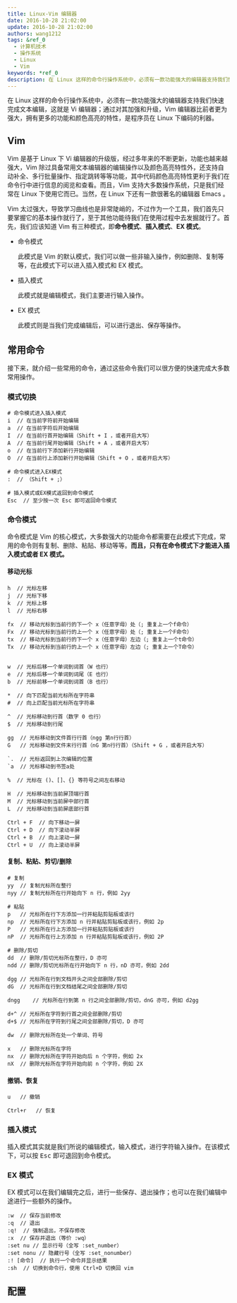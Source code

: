 ```yaml
---
title: Linux-Vim 编辑器
date: 2016-10-28 21:02:00
update: 2016-10-28 21:02:00
authors: wang1212
tags: &ref_0
  - 计算机技术
  - 操作系统
  - Linux
  - Vim
keywords: *ref_0
description: 在 Linux 这样的命令行操作系统中，必须有一款功能强大的编辑器支持我们快速完成文本编辑，这就是 Vi 编辑器；通过对其加强和升级，Vim 编辑器比前者更为强大，拥有更多的功能和颜色高亮的特性，是程序员在 Linux 下编码的利器。
---
```



在 Linux 这样的命令行操作系统中，必须有一款功能强大的编辑器支持我们快速完成文本编辑，这就是 Vi 编辑器；通过对其加强和升级，Vim 编辑器比前者更为强大，拥有更多的功能和颜色高亮的特性，是程序员在 Linux 下编码的利器。

<!-- truncate -->

## Vim

Vim 是基于 Linux 下 Vi 编辑器的升级版，经过多年来的不断更新，功能也越来越强大，Vim 除过具备常用文本编辑器的编辑操作以及颜色高亮特性外，还支持自动补全、多行批量操作、指定跳转等等功能，其中代码颜色高亮特性更利于我们在命令行中进行信息的阅览和查看。而且，Vim 支持大多数操作系统，只是我们经常在 Linux 下使用它而已。当然，在 Linux 下还有一款很著名的编辑器 Emacs 。

Vim 太过强大，导致学习曲线也是非常陡峭的，不过作为一个工具，我们首先只要掌握它的基本操作就行了，至于其他功能待我们在使用过程中去发掘就行了。首先，我们应该知道 Vim 有三种模式，即**命令模式**、**插入模式**、**EX 模式**。

- 命令模式

  此模式是 Vim 的默认模式，我们可以做一些非输入操作，例如删除、复制等等，在此模式下可以进入插入模式和 EX 模式。

- 插入模式

  此模式就是编辑模式，我们主要进行输入操作。

- EX 模式

  此模式则是当我们完成编辑后，可以进行退出、保存等操作。

## 常用命令

接下来，就介绍一些常用的命令，通过这些命令我们可以很方便的快速完成大多数常用操作。

### 模式切换

    # 命令模式进入插入模式
    i  // 在当前字符前开始编辑
    a  // 在当前字符后开始编辑
    I  // 在当前行首开始编辑（Shift + I ，或者开启大写）
    A  // 在当前行尾开始编辑（Shift + A ，或者开启大写）
    o  // 在当前行下添加新行开始编辑
    O  // 在当前行上添加新行开始编辑（Shift + O ，或者开启大写）

    # 命令模式进入EX模式
    :  // （Shift + ;）

    # 插入模式或EX模式返回到命令模式
    Esc  // 至少按一次 Esc 即可返回命令模式

### 命令模式

命令模式是 Vim 的核心模式，大多数强大的功能命令都需要在此模式下完成，常用的命令则有复制、删除、粘贴、移动等等。**而且，只有在命令模式下才能进入插入模式或者 EX 模式。**

#### 移动光标

    h  // 光标左移
    j  // 光标下移
    k  // 光标上移
    l  // 光标右移

    fx  // 移动光标到当前行的下一个 x（任意字母）处（; 重复上一个f命令）
    Fx  // 移动光标到当前行的上一个 x（任意字母）处（; 重复上一个F命令）
    tx  // 移动光标到当前行的下一个 x（任意字母）左边（; 重复上一个t命令）
    Tx  // 移动光标到当前行的上一个 x（任意字母）左边（; 重复上一个T命令）


    w  // 光标后移一个单词到词首（W 也行）
    e  // 光标后移一个单词到词尾（E 也行）
    b  // 光标前移一个单词到词首（B 也行）

    *  // 向下匹配当前光标所在字符串
    #  // 向上匹配当前光标所在字符串

    ^  // 光标移动到行首（数字 0 也行）
    $  // 光标移动到行尾

    gg  // 光标移动到文件首行行首（ngg 第n行行首）
    G   // 光标移动到文件末行行首（nG 第n行行首）（Shift + G ，或者开启大写）

    `.  // 光标返回到上次编辑的位置
    `a  // 光标移动到书签a处

    %  // 光标在 ()、[]、{} 等符号之间左右移动

    H  // 光标移动到当前屏顶端行首
    M  // 光标移动到当前屏中部行首
    L  // 光标移动到当前屏底部行首

    Ctrl + F  // 向下移动一屏
    Ctrl + D  // 向下滚动半屏
    Ctrl + B  // 向上滚动一屏
    Ctrl + U  // 向上滚动半屏

#### 复制、粘贴、剪切/删除

    # 复制
    yy  // 复制光标所在整行
    nyy // 复制光标所在行开始向下 n 行，例如 2yy

    # 粘贴
    p   // 光标所在行下方添加一行并粘贴剪贴板或该行
    np  // 光标所在行下方添加 n 行并粘贴剪贴板或该行，例如 2p
    P   // 光标所在行上方添加一行并粘贴剪贴板或该行
    nP  // 光标所在行上方添加 n 行并粘贴剪贴板或该行，例如 2P

    # 删除/剪切
    dd  // 删除/剪切光标所在整行，D 亦可
    ndd // 删除/剪切光标所在行开始向下 n 行，nD 亦可，例如 2dd

    dgg // 光标所在行到文档开头之间全部删除/剪切
    dG  // 光标所在行到文档结尾之间全部删除/剪切

    dngg    // 光标所在行到第 n 行之间全部删除/剪切，dnG 亦可，例如 d2gg

    d+^ // 光标所在字符到行首之间全部删除/剪切
    d+$ // 光标所在字符到行尾之间全部删除/剪切，D 亦可

    dw  // 删除光标所在处一个单词、符号

    x   // 删除光标所在字符
    nx  // 删除光标所在字符开始向后 n 个字符，例如 2x
    nX  // 删除光标所在字符开始向前 n 个字符，例如 2X

#### 撤销、恢复

    u   // 撤销

    Ctrl+r   // 恢复

### 插入模式

插入模式其实就是我们所说的编辑模式，输入模式，进行字符输入操作。在该模式下，可以按 <kbd>Esc</kbd> 即可退回到命令模式。

### EX 模式

EX 模式可以在我们编辑完之后，进行一些保存、退出操作；也可以在我们编辑中途进行一些额外的操作。

    :w  // 保存当前修改
    :q  // 退出
    :q!  // 强制退出，不保存修改
    :x  // 保存并退出（等价 :wq）
    :set nu // 显示行号（全写 :set_number）
    :set nonu // 隐藏行号（全写 :set_nonumber）
    :! [命令]  // 执行一个命令并显示结果
    :sh  // 切换到命令行，使用 Ctrl+D 切换回 vim

## 配置
